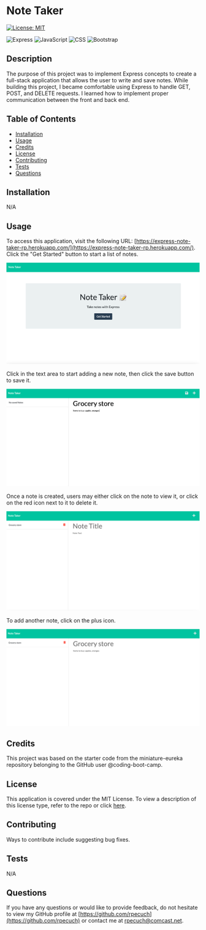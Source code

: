 # Note Taker

  [![License: MIT](https://img.shields.io/badge/License-MIT-yellow.svg)](https://opensource.org/licenses/MIT)

  ![Express](https://img.shields.io/badge/Express.js-000000?style=for-the-badge&logo=express&logoColor=white)
  ![JavaScript](https://img.shields.io/badge/JavaScript-323330?style=for-the-badge&logo=javascript&logoColor=F7DF1E)
  ![CSS](https://img.shields.io/badge/CSS3-1572B6?style=for-the-badge&logo=css3&logoColor=white)
  ![Bootstrap](https://img.shields.io/badge/Bootstrap-563D7C?style=for-the-badge&logo=bootstrap&logoColor=white)

  ## Description

The purpose of this project was to implement Express concepts to create a full-stack application that allows the user to write and save notes. While building this project, I became comfortable using Express to handle GET, POST, and DELETE requests. I learned how to implement proper communication between the front and back end.

## Table of Contents

  - [Installation](#installation)
  - [Usage](#usage)
  - [Credits](#credits)
  - [License](#license)
  - [Contributing](#contributing)
  - [Tests](#tests)
  - [Questions](#questions)

  ## Installation

  N/A

  ## Usage

  To access this application, visit the following URL: [https://express-note-taker-rp.herokuapp.com/](https://express-note-taker-rp.herokuapp.com/). Click the "Get Started" button to start a list of notes.

  ![homepage of application](./images/homepage.png)

 Click in the text area to start adding a new note, then click the save button to save it.

 ![new note](./images/save-note.png)

 Once a note is created, users may either click on the note to view it, or click on the red icon next to it to delete it.

 ![button to delete note](./images/delete-note.png)

 To add another note, click on the plus icon.

 ![displayed note with option to add new note](./images/add-note.png)

  ## Credits

This project was based on the starter code from the miniature-eureka repository belonging to the GitHub user @coding-boot-camp.

  ## License

  This application is covered under the MIT License.
  To view a description of this license type, refer to the repo or click [here](https://opensource.org/licenses/MIT).

  ## Contributing

  Ways to contribute include suggesting bug fixes.
  
  ## Tests

  N/A

  ## Questions

  If you have any questions or would like to provide feedback, do not hesitate to view my GitHub profile at [https://github.com/rpecuch](https://github.com/rpecuch) or contact me at rpecuch@comcast.net.
